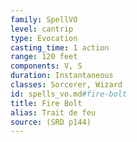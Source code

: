 ```yaml
---
family: SpellVO
level: cantrip
type: Evocation
casting_time: 1 action
range: 120 feet
components: V, S
duration: Instantaneous
classes: Sorcerer, Wizard
id: spells_vo.md#fire-bolt
title: Fire Bolt
alias: Trait de feu
source: (SRD p144)
---
```


